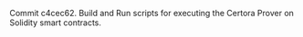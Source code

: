 Commit c4cec62.                    Build and Run scripts for executing the Certora Prover on Solidity smart contracts.